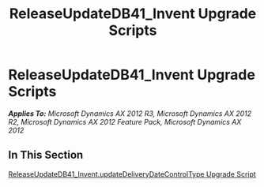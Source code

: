 ﻿---
title: ReleaseUpdateDB41_Invent Upgrade Scripts
TOCTitle: ReleaseUpdateDB41_Invent Upgrade Scripts
ms:assetid: 013f55a4-73a8-4cb2-abbe-78a38914b872
ms:mtpsurl: https://msdn.microsoft.com/en-us/library/JJ684621(v=AX.60)
ms:contentKeyID: 49706319
ms.date: 05/18/2015
mtps_version: v=AX.60
---

# ReleaseUpdateDB41\_Invent Upgrade Scripts 


_**Applies To:** Microsoft Dynamics AX 2012 R3, Microsoft Dynamics AX 2012 R2, Microsoft Dynamics AX 2012 Feature Pack, Microsoft Dynamics AX 2012_

## In This Section

[ReleaseUpdateDB41\_Invent.updateDeliveryDateControlType Upgrade Script](releaseupdatedb41-invent-updatedeliverydatecontroltype-upgrade-script.md)

  


